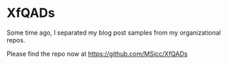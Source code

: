 # XfQADs

Some time ago, I separated my blog post samples from my organizational repos.

Please find the repo now at https://github.com/MSicc/XfQADs
